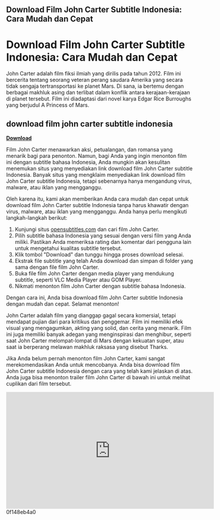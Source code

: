 ## Download Film John Carter Subtitle Indonesia: Cara Mudah dan Cepat

  
# Download Film John Carter Subtitle Indonesia: Cara Mudah dan Cepat
  
John Carter adalah film fiksi ilmiah yang dirilis pada tahun 2012. Film ini bercerita tentang seorang veteran perang saudara Amerika yang secara tidak sengaja tertransportasi ke planet Mars. Di sana, ia bertemu dengan berbagai makhluk asing dan terlibat dalam konflik antara kerajaan-kerajaan di planet tersebut. Film ini diadaptasi dari novel karya Edgar Rice Burroughs yang berjudul A Princess of Mars.
 
## download film john carter subtitle indonesia


[**Download**](https://www.google.com/url?q=https%3A%2F%2Ftinurll.com%2F2tKADN&sa=D&sntz=1&usg=AOvVaw38TrZwyK3-tL526yUHSpL6)

  
Film John Carter menawarkan aksi, petualangan, dan romansa yang menarik bagi para penonton. Namun, bagi Anda yang ingin menonton film ini dengan subtitle bahasa Indonesia, Anda mungkin akan kesulitan menemukan situs yang menyediakan link download film John Carter subtitle Indonesia. Banyak situs yang mengklaim menyediakan link download film John Carter subtitle Indonesia, tetapi sebenarnya hanya mengandung virus, malware, atau iklan yang mengganggu.
  
Oleh karena itu, kami akan memberikan Anda cara mudah dan cepat untuk download film John Carter subtitle Indonesia tanpa harus khawatir dengan virus, malware, atau iklan yang mengganggu. Anda hanya perlu mengikuti langkah-langkah berikut:
  
1. Kunjungi situs [opensubtitles.com](https://www.opensubtitles.com/en/subtitles/john-carter-2012-bluray-ryemovies) dan cari film John Carter.
2. Pilih subtitle bahasa Indonesia yang sesuai dengan versi film yang Anda miliki. Pastikan Anda memeriksa rating dan komentar dari pengguna lain untuk mengetahui kualitas subtitle tersebut.
3. Klik tombol "Download" dan tunggu hingga proses download selesai.
4. Ekstrak file subtitle yang telah Anda download dan simpan di folder yang sama dengan file film John Carter.
5. Buka file film John Carter dengan media player yang mendukung subtitle, seperti VLC Media Player atau GOM Player.
6. Nikmati menonton film John Carter dengan subtitle bahasa Indonesia.

Dengan cara ini, Anda bisa download film John Carter subtitle Indonesia dengan mudah dan cepat. Selamat menonton!
  
John Carter adalah film yang dianggap gagal secara komersial, tetapi mendapat pujian dari para kritikus dan penggemar. Film ini memiliki efek visual yang mengagumkan, akting yang solid, dan cerita yang menarik. Film ini juga memiliki banyak adegan yang menginspirasi dan menghibur, seperti saat John Carter melompat-lompat di Mars dengan kekuatan super, atau saat ia berperang melawan makhluk raksasa yang disebut Tharks.
  
Jika Anda belum pernah menonton film John Carter, kami sangat merekomendasikan Anda untuk mencobanya. Anda bisa download film John Carter subtitle Indonesia dengan cara yang telah kami jelaskan di atas. Anda juga bisa menonton trailer film John Carter di bawah ini untuk melihat cuplikan dari film tersebut.
  <iframe width="560" height="315" src="https://www.youtube.com/embed/6Rf55GTEZ_E" frameborder="0" allow="accelerometer; autoplay; clipboard-write; encrypted-media; gyroscope; picture-in-picture" allowfullscreen=""></iframe> 0f148eb4a0
